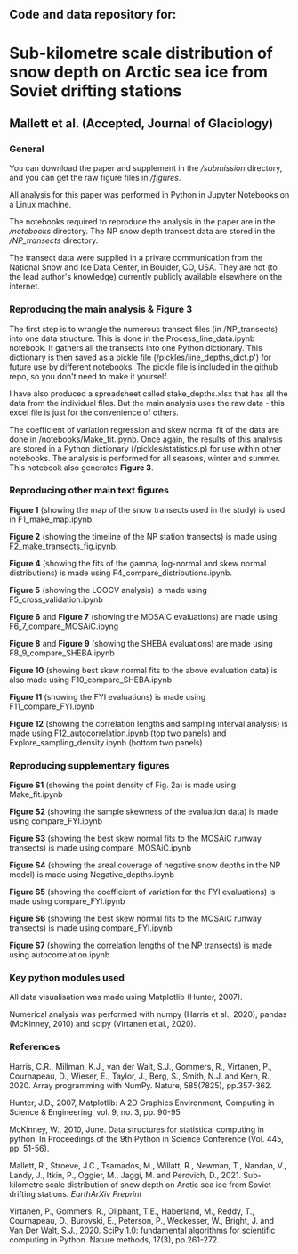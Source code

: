 ## Code and data repository for:

# Sub-kilometre scale distribution of snow depth on Arctic sea ice from Soviet drifting stations

## Mallett et al. (Accepted, Journal of Glaciology)
### General

You can download the paper and supplement in the */submission* directory, and you can get the raw figure files in */figures*.

All analysis for this paper was performed in Python in Jupyter Notebooks on a Linux machine. 

The notebooks required to reproduce the analysis in the paper are in the */notebooks* directory. The NP snow depth transect data are stored in the */NP_transects* directory.

The transect data were supplied in a private communication from the National Snow and Ice Data Center, in Boulder, CO, USA. They are not (to the lead author's knowledge) currently publicly available elsewhere on the internet.

### Reproducing the main analysis & Figure 3

The first step is to wrangle the numerous transect files (in /NP_transects) into one data structure. This is done in the Process_line_data.ipynb notebook. It gathers all the transects into one Python dictionary. This dictionary is then saved as a pickle file (/pickles/line_depths_dict.p') for future use by different notebooks. The pickle file is included in the github repo, so you don't need to make it yourself.

I have also produced a spreadsheet called stake_depths.xlsx that has all the data from the individual files. But the main analysis uses the raw data - this excel file is just for the convenience of others.

The coefficient of variation regression and skew normal fit of the data are done in /notebooks/Make_fit.ipynb. Once again, the results of this analysis are stored in a Python dictionary (/pickles/statistics.p) for use within other notebooks. The analysis is performed for all seasons, winter and summer. This notebook also generates **Figure 3**. 

### Reproducing other main text figures

**Figure 1** (showing the map of the snow transects used in the study) is used in F1_make_map.ipynb.

**Figure 2** (showing the timeline of the NP station transects) is made using F2_make_transects_fig.ipynb.

**Figure 4** (showing the fits of the gamma, log-normal and skew normal distributions) is made using F4_compare_distributions.ipynb. 

**Figure 5** (showing the LOOCV analysis) is made using F5_cross_validation.ipynb

**Figure 6** and **Figure 7** (showing the MOSAiC evaluations) are made using F6_7_compare_MOSAiC.ipyng

**Figure 8** and **Figure 9** (showing the SHEBA evaluations) are made using F8_9_compare_SHEBA.ipynb

**Figure 10** (showing best skew normal fits to the above evaluation data) is also made using F10_compare_SHEBA.ipynb

**Figure 11** (showing the FYI evaluations) is made using F11_compare_FYI.ipynb

**Figure 12** (showing the correlation lengths and sampling interval analysis) is made using F12_autocorrelation.ipynb (top two panels) and Explore_sampling_density.ipynb (bottom two panels)

### Reproducing supplementary figures

**Figure S1** (showing the point density of Fig. 2a) is made using Make_fit.ipynb

**Figure S2** (showing the sample skewness of the evaluation data) is made using compare_FYI.ipynb

**Figure S3** (showing the best skew normal fits to the MOSAiC runway transects) is made using compare_MOSAiC.ipynb

**Figure S4** (showing the areal coverage of negative snow depths in the NP model) is made using Negative_depths.ipynb

**Figure S5** (showing the coefficient of variation for the FYI evaluations) is made using compare_FYI.ipynb

**Figure S6** (showing the best skew normal fits to the MOSAiC runway transects) is made using compare_FYI.ipynb

**Figure S7** (showing the correlation lengths of the NP transects) is made using autocorrelation.ipynb

### Key python modules used

All data visualisation was made using Matplotlib (Hunter, 2007). 

Numerical analysis was performed with numpy (Harris et al., 2020), pandas (McKinney, 2010) and scipy (Virtanen et al., 2020).

### References

Harris, C.R., Millman, K.J., van der Walt, S.J., Gommers, R., Virtanen, P., Cournapeau, D., Wieser, E., Taylor, J., Berg, S., Smith, N.J. and Kern, R., 2020. Array programming with NumPy. Nature, 585(7825), pp.357-362.

Hunter, J.D., 2007, Matplotlib: A 2D Graphics Environment, Computing in Science & Engineering, vol. 9, no. 3, pp. 90-95

McKinney, W., 2010, June. Data structures for statistical computing in python. In Proceedings of the 9th Python in Science Conference (Vol. 445, pp. 51-56).

Mallett, R., Stroeve, J.C., Tsamados, M., Willatt, R., Newman, T., Nandan, V., Landy, J., Itkin, P., Oggier, M., Jaggi, M. and Perovich, D., 2021. Sub-kilometre scale distribution of snow depth on Arctic sea ice from Soviet drifting stations. _EarthArXiv Preprint_

Virtanen, P., Gommers, R., Oliphant, T.E., Haberland, M., Reddy, T., Cournapeau, D., Burovski, E., Peterson, P., Weckesser, W., Bright, J. and Van Der Walt, S.J., 2020. SciPy 1.0: fundamental algorithms for scientific computing in Python. Nature methods, 17(3), pp.261-272.




